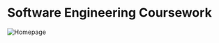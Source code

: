 # Software Engineering Coursework

![Homepage](https://github.com/brandonmchin/cs322/blob/master/screenshots/homepage.png?raw=true)

